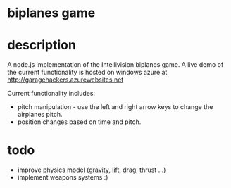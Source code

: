 biplanes game
====

description
===

A node.js implementation of the Intellivision biplanes game. A live demo of the current functionality is hosted on windows azure at http://garagehackers.azurewebsites.net

Current functionality includes:

- pitch manipulation - use the left and right arrow keys to change the airplanes pitch.
- position changes based on time and pitch.

todo
==

- improve physics model (gravity, lift, drag, thrust ...)
- implement weapons systems :)
